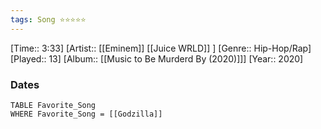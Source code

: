 ```yaml
---
tags: Song ⭐⭐⭐⭐⭐ 
---
```

[Time:: 3:33]
[Artist:: [[Eminem]] [[Juice WRLD]] ]
[Genre:: Hip-Hop/Rap]
[Played:: 13]
[Album:: [[Music to Be Murderd By (2020)]]]
[Year:: 2020]
### Dates
````dataview
TABLE Favorite_Song
WHERE Favorite_Song = [[Godzilla]]
````